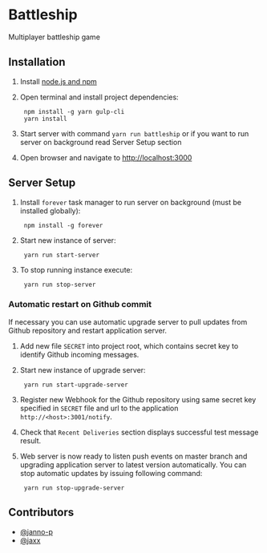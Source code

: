 # Battleship

Multiplayer battleship game


## Installation

1. Install [node.js and npm](https://nodejs.org/en/download/package-manager/)
2. Open terminal and install project dependencies:

        npm install -g yarn gulp-cli
        yarn install

3. Start server with command `yarn run battleship` or if you want to run server on background read Server Setup section
4. Open browser and navigate to [http://localhost:3000](http://localhost:3000)


## Server Setup

1. Install `forever` task manager to run server on background (must be installed globally):

        npm install -g forever

2. Start new instance of server:

        yarn run start-server

3. To stop running instance execute:

        yarn run stop-server


### Automatic restart on Github commit

If necessary you can use automatic upgrade server to pull updates from Github repository and
restart application server.

1. Add new file `SECRET` into project root, which contains secret key to identify Github
   incoming messages.

2. Start new instance of upgrade server:

        yarn run start-upgrade-server

3. Register new Webhook for the Github repository using same secret key specified in `SECRET`
   file and url to the application `http://<host>:3001/notify`.

4. Check that `Recent Deliveries` section displays successful test message result.

5. Web server is now ready to listen push events on master branch and upgrading application
   server to latest version automatically. You can stop automatic updates by issuing following
   command:

        yarn run stop-upgrade-server


## Contributors

* [@janno-p](https://github.com/janno-p)
* [@jaxx](https://github.com/jaxx)
